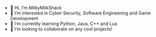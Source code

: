 - 👋 Hi, I’m MilkyMilkShack
- 👀 I’m interested in Cyber Security, Software Engineering and Game Development
- 🌱 I’m currently learning Python, Java, C++ and Lua
- 💞️ I’m looking to collaborate on any cool projects!
<!---
MilkyMilkShack1738/MilkyMilkShack1738 is a ✨ special ✨ repository because its `README.md` (this file) appears on your GitHub profile.
You can click the Preview link to take a look at your changes.
--->
